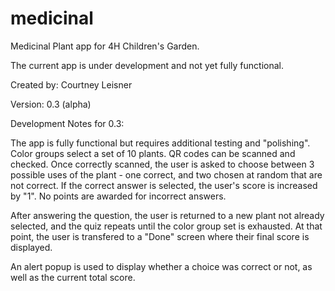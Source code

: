 # medicinal
Medicinal Plant app for 4H Children's Garden.

The current app is under development and not yet fully functional.

Created by: Courtney Leisner

Version: 0.3 (alpha)

Development Notes for 0.3:

The app is fully functional but requires additional testing and "polishing".  Color groups select a set of 10 plants. QR codes can be scanned and checked. Once correctly scanned, the user is asked to choose between 3 possible uses of the plant - one correct, and two chosen at random that are not correct. If the correct answer is selected, the user's score is increased by "1". No points are awarded for incorrect answers.

After answering the question, the user is returned to a new plant not already selected, and the quiz repeats until the color group set is exhausted.  At that point, the user is transfered to a "Done" screen where their final score is displayed.

An alert popup is used to display whether a choice was correct or not, as well as the current total score.
